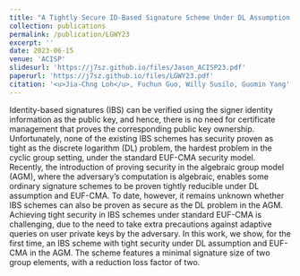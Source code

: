 ```yaml
---
title: "A Tightly Secure ID-Based Signature Scheme Under DL Assumption in AGM"
collection: publications
permalink: /publication/LGWY23
excerpt: ''
date: 2023-06-15
venue: 'ACISP'
slidesurl: 'https://j7sz.github.io/files/Jason_ACISP23.pdf'
paperurl: 'https://j7sz.github.io/files/LGWY23.pdf'
citation: '<u>Jia-Chng Loh</u>, Fuchun Guo, Willy Susilo, Guomin Yang'
---
```


Identity-based signatures (IBS) can be verified using the signer identity information as the public key, and hence, there is no need for certificate management that proves the corresponding public key ownership. Unfortunately, none of the existing IBS schemes has security proven as tight as the discrete logarithm (DL) problem, the hardest problem in the cyclic group setting, under the standard EUF-CMA security model. Recently, the introduction of proving security in the algebraic group model (AGM), where the adversary’s computation is algebraic, enables some ordinary signature schemes to be proven tightly reducible under DL assumption and EUF-CMA. To date, however, it remains unknown whether IBS schemes can also be proven as secure as the DL problem in the AGM. Achieving tight security in IBS schemes under standard EUF-CMA is challenging, due to the need to take extra precautions against adaptive queries on user private keys by the adversary. In this work, we show, for the first time, an IBS scheme with tight security under DL assumption and EUF-CMA in the AGM. The scheme features a minimal signature size of two group elements, with a reduction loss factor of two.